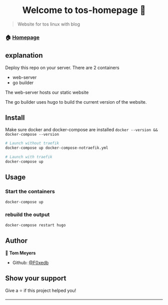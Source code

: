 <h1 align="center">Welcome to tos-homepage 👋</h1>
<p>
</p>

> Website for tos linux with blog

### 🏠 [Homepage](https://tos.pbfp.xyz)

## explanation

Deploy this repo on your server. There are 2 containers

* web-server
* go builder

The web-server hosts our static website

The go builder uses hugo to build the current version of the website.

## Install
Make sure docker and docker-compose are installed
`docker --version && docker-compose --version`

```sh
# Launch without traefik
docker-compose up docker-compose-notraefik.yml
```

```sh
# Launch with traefik
docker-compose up
```

## Usage

### Start the containers

```sh
docker-compose up
```

### rebuild the output

```sh
docker-compose restart hugo
```


## Author

👤 **Tom Meyers**

* Github: [@F0xedb](https://github.com/F0xedb)

## Show your support

Give a ⭐️ if this project helped you!

---

